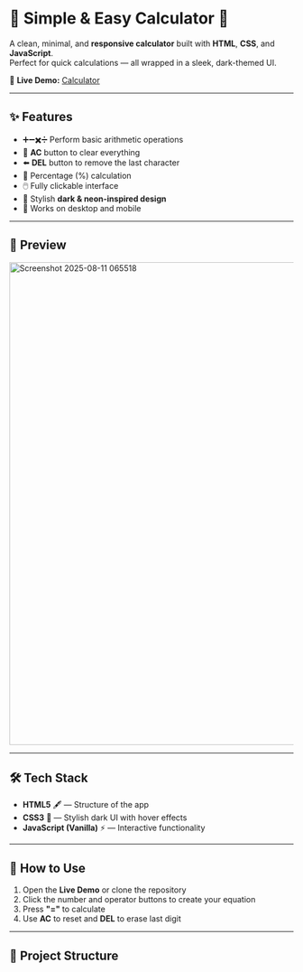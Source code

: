 # 🧮 Simple & Easy Calculator 🎯

A clean, minimal, and **responsive calculator** built with **HTML**, **CSS**, and **JavaScript**.  
Perfect for quick calculations — all wrapped in a sleek, dark-themed UI.  

🔗 **Live Demo:** [Calculator](https://simple-and-easy-calculator.netlify.app/)

---

## ✨ Features
- ➕➖✖️➗ Perform basic arithmetic operations
- 🔄 **AC** button to clear everything
- ⬅️ **DEL** button to remove the last character
- 💯 Percentage (%) calculation
- 🖱️ Fully clickable interface
- 🎨 Stylish **dark & neon-inspired design**
- 📱 Works on desktop and mobile

---

## 📸 Preview

<img width="1654" height="855" alt="Screenshot 2025-08-11 065518" src="https://github.com/user-attachments/assets/b4da120b-c53a-47cc-9002-d688a2077cfd" />

---

## 🛠️ Tech Stack
- **HTML5** 🖋️ — Structure of the app
- **CSS3** 🎨 — Stylish dark UI with hover effects
- **JavaScript (Vanilla)** ⚡ — Interactive functionality

---

## 🚀 How to Use
1. Open the **Live Demo** or clone the repository
2. Click the number and operator buttons to create your equation
3. Press **"="** to calculate
4. Use **AC** to reset and **DEL** to erase last digit

---

## 📂 Project Structure
